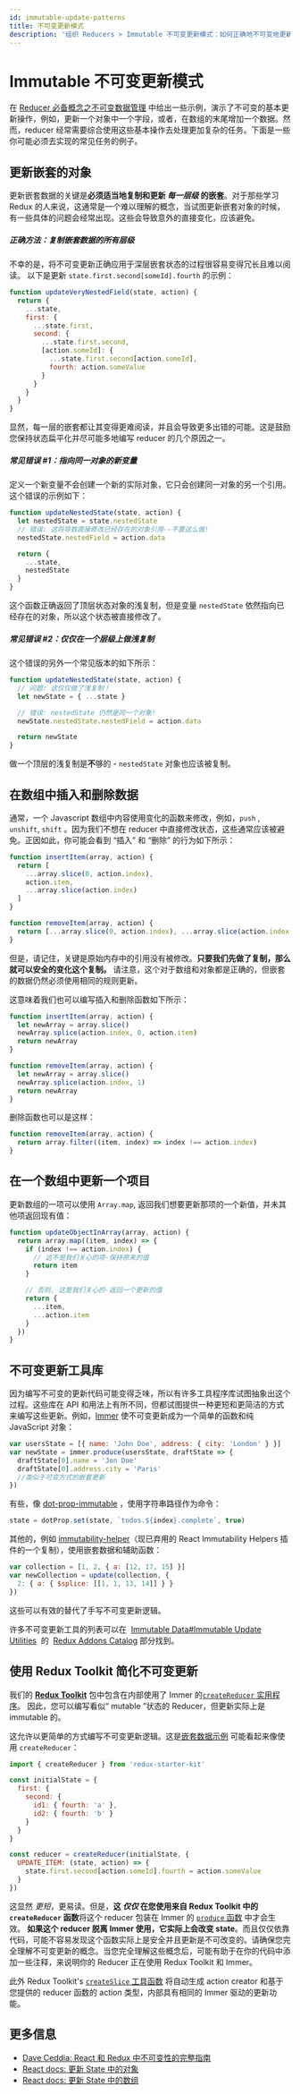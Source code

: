 ```yaml
---
id: immutable-update-patterns
title: 不可变更新模式
description: '组织 Reducers > Immutable 不可变更新模式：如何正确地不可变地更新状态，以及常见错误的示例'
---
```


# Immutable 不可变更新模式

在 [Reducer 必备概念之不可变数据管理](PrerequisiteConcepts.md#immutable-data-management) 中给出一些示例，演示了不可变的基本更新操作，例如，更新一个对象中一个字段，或者，在数组的末尾增加一个数据。然而，reducer 经常需要综合使用这些基本操作去处理更加复杂的任务。下面是一些你可能必须去实现的常见任务的例子。

## 更新嵌套的对象

更新嵌套数据的关键是**必须适当地复制和更新 _每一层级_ 的嵌套**。对于那些学习 Redux 的人来说，这通常是一个难以理解的概念，当试图更新嵌套对象的时候，有一些具体的问题会经常出现。这些会导致意外的直接变化，应该避免。

##### 正确方法：复制嵌套数据的所有层级

不幸的是，将不可变更新正确应用于深层嵌套状态的过程很容易变得冗长且难以阅读。 以下是更新 `state.first.second[someId].fourth` 的示例：

```js
function updateVeryNestedField(state, action) {
  return {
    ...state,
    first: {
      ...state.first,
      second: {
        ...state.first.second,
        [action.someId]: {
          ...state.first.second[action.someId],
          fourth: action.someValue
        }
      }
    }
  }
}
```

显然，每一层的嵌套都让其变得更难阅读，并且会导致更多出错的可能。这是鼓励您保持状态扁平化并尽可能多地编写 reducer 的几个原因之一。

##### 常见错误 #1：指向同一对象的新变量

定义一个新变量不会创建一个新的实际对象，它只会创建同一对象的另一个引用。这个错误的示例如下：

```js
function updateNestedState(state, action) {
  let nestedState = state.nestedState
  // 错误: 这将导致直接修改已经存在的对象引用--不要这么做!
  nestedState.nestedField = action.data

  return {
    ...state,
    nestedState
  }
}
```

这个函数正确返回了顶层状态对象的浅复制，但是变量 `nestedState` 依然指向已经存在的对象，所以这个状态被直接修改了。

##### 常见错误 #2：仅仅在一个层级上做浅复制

这个错误的另外一个常见版本的如下所示：

```js
function updateNestedState(state, action) {
  // 问题: 这仅仅做了浅复制！
  let newState = { ...state }

  // 错误: nestedState 仍然是同一个对象!
  newState.nestedState.nestedField = action.data

  return newState
}
```

做一个顶层的浅复制是**不**够的 - `nestedState` 对象也应该被复制。

## 在数组中插入和删除数据

通常，一个 Javascript 数组中内容使用变化的函数来修改，例如，`push` , `unshift`, `shift` 。因为我们不想在 reducer 中直接修改状态，这些通常应该被避免。正因如此，你可能会看到 “插入” 和 “删除” 的行为如下所示：

```js
function insertItem(array, action) {
  return [
    ...array.slice(0, action.index),
    action.item,
    ...array.slice(action.index)
  ]
}

function removeItem(array, action) {
  return [...array.slice(0, action.index), ...array.slice(action.index + 1)]
}
```

但是，请记住，关键是原始内存中的引用没有被修改。**只要我们先做了复制，那么就可以安全的变化这个复制。** 请注意，这个对于数组和对象都是正确的，但嵌套的数据仍然必须使用相同的规则更新。

这意味着我们也可以编写插入和删除函数如下所示：

```js
function insertItem(array, action) {
  let newArray = array.slice()
  newArray.splice(action.index, 0, action.item)
  return newArray
}

function removeItem(array, action) {
  let newArray = array.slice()
  newArray.splice(action.index, 1)
  return newArray
}
```

删除函数也可以是这样：

```js
function removeItem(array, action) {
  return array.filter((item, index) => index !== action.index)
}
```

## 在一个数组中更新一个项目

更新数组的一项可以使用 `Array.map`, 返回我们想要更新那项的一个新值，并未其他项返回现有值：

```js
function updateObjectInArray(array, action) {
  return array.map((item, index) => {
    if (index !== action.index) {
      // 这不是我们关心的项-保持原来的值
      return item
    }

    // 否则, 这是我们关心的-返回一个更新的值
    return {
      ...item,
      ...action.item
    }
  })
}
```

## 不可变更新工具库

因为编写不可变的更新代码可能变得乏味，所以有许多工具程序库试图抽象出这个过程。这些库在 API 和用法上有所不同，但都试图提供一种更短和更简洁的方式来编写这些更新。例如，[Immer](https://github.com/mweststrate/immer) 使不可变更新成为一个简单的函数和纯 JavaScript 对象：

```js
var usersState = [{ name: 'John Doe', address: { city: 'London' } }]
var newState = immer.produce(usersState, draftState => {
  draftState[0].name = 'Jon Doe'
  draftState[0].address.city = 'Paris'
  //类似于可变方式的嵌套更新
})
```

有些，像 [dot-prop-immutable](https://github.com/debitoor/dot-prop-immutable) ，使用字符串路径作为命令：

```js
state = dotProp.set(state, `todos.${index}.complete`, true)
```

其他的，例如 [immutability-helper](https://github.com/kolodny/immutability-helper)（现已弃用的 React Immutability Helpers 插件的一个复制），使用嵌套数据和辅助函数：

```js
var collection = [1, 2, { a: [12, 17, 15] }]
var newCollection = update(collection, {
  2: { a: { $splice: [[1, 1, 13, 14]] } }
})
```

这些可以有效的替代了手写不可变更新逻辑。

许多不可变更新工具的列表可以在  [Immutable Data#Immutable Update Utilities](https://github.com/markerikson/redux-ecosystem-links/blob/master/immutable-data.md#immutable-update-utilities)  的  [Redux Addons Catalog](https://github.com/markerikson/redux-ecosystem-links) 部分找到。

## 使用 Redux Toolkit 简化不可变更新

我们的 **[Redux Toolkit](https://redux-toolkit.js.org/)** 包中包含在内部使用了 Immer 的[`createReducer` 实用程序](https://redux-starter-kit.js.org/api/createReducer)。
因此，您可以编写看似“ mutable ”状态的 Reducer，但更新实际上是 immutable 的。

这允许以更简单的方式编写不可变更新逻辑。这是[嵌套数据示例](#正确方法：复制嵌套数据的所有层级)
可能看起来像使用 `createReducer`：

```js
import { createReducer } from 'redux-starter-kit'

const initialState = {
  first: {
    second: {
      id1: { fourth: 'a' },
      id2: { fourth: 'b' }
    }
  }
}

const reducer = createReducer(initialState, {
  UPDATE_ITEM: (state, action) => {
    state.first.second[action.someId].fourth = action.someValue
  }
})
```

这显然 _更短_，更易读。但是，**这 _仅仅_ 在您使用来自 Redux Toolkit 中的 `createReducer` 函数**将这个 reducer 包装在 Immer 的 [`produce` 函数](https://github.com/mweststrate/immer#api) 中才会生效。
**如果这个 reducer 脱离 Immer 使用，它实际上会改变 state**。而且仅仅依靠代码，可能不容易发现这个函数实际上是安全并且更新是不可改变的。请确保您完全理解不可变更新的概念。当您完全理解这些概念后，可能有助于在你的代码中添加一些注释，来说明你的 Reducer 正在使用 Redux Toolkit 和 Immer。

此外 Redux Toolkit's [`createSlice` 工具函数](https://redux-toolkit.js.org/api/createSlice) 将自动生成 action creator 和基于您提供的 reducer 函数的 action 类型，内部具有相同的 Immer 驱动的更新功能。

## 更多信息

- [Dave Ceddia: React 和 Redux 中不可变性的完整指南](https://daveceddia.com/react-redux-immutability-guide/)
- [React docs: 更新 State 中的对象](https://beta.reactjs.org/learn/updating-objects-in-state)
- [React docs: 更新 State 中的数组](https://beta.reactjs.org/learn/updating-arrays-in-state)
